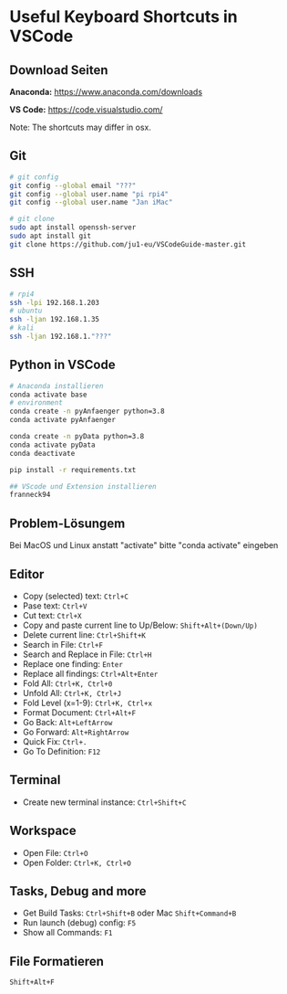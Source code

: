# Useful Keyboard Shortcuts in VSCode

## Download Seiten

**Anaconda:** <https://www.anaconda.com/downloads>

**VS Code:** <https://code.visualstudio.com/>

Note: The shortcuts may differ in osx.

## Git

```bash
# git config
git config --global email "???"
git config --global user.name "pi rpi4"
git config --global user.name "Jan iMac"

# git clone 
sudo apt install openssh-server
sudo apt install git
git clone https://github.com/ju1-eu/VSCodeGuide-master.git
```

## SSH

```bash
# rpi4
ssh -lpi 192.168.1.203 
# ubuntu
ssh -ljan 192.168.1.35
# kali
ssh -ljan 192.168.1."???"
```

## Python in VSCode

```bash
# Anaconda installieren
conda activate base
# environment
conda create -n pyAnfaenger python=3.8
conda activate pyAnfaenger

conda create -n pyData python=3.8
conda activate pyData
conda deactivate

pip install -r requirements.txt

## VScode und Extension installieren
franneck94
```

## Problem-Lösungem

Bei MacOS und Linux anstatt "activate" bitte "conda activate" eingeben

## Editor

- Copy (selected) text: `Ctrl+C`
- Pase text: `Ctrl+V`
- Cut text: `Ctrl+X`
- Copy and paste current line to Up/Below: `Shift+Alt+(Down/Up)`
- Delete current line: `Ctrl+Shift+K`
- Search in File: `Ctrl+F`
- Search and Replace in File: `Ctrl+H`
- Replace one finding: `Enter`
- Replace all findings: `Ctrl+Alt+Enter`
- Fold All: `Ctrl+K, Ctrl+0`
- Unfold All: `Ctrl+K, Ctrl+J`
- Fold Level (x=1-9): `Ctrl+K, Ctrl+x`
- Format Document: `Ctrl+Alt+F`
- Go Back: `Alt+LeftArrow`
- Go Forward: `Alt+RightArrow`
- Quick Fix: `Ctrl+.`
- Go To Definition: `F12`

## Terminal

- Create new terminal instance: `Ctrl+Shift+C`

## Workspace

- Open File: `Ctrl+O`
- Open Folder: `Ctrl+K, Ctrl+O`

## Tasks, Debug and more

- Get Build Tasks: `Ctrl+Shift+B` oder Mac `Shift+Command+B`
- Run launch (debug) config: `F5`
- Show all Commands: `F1`

## File Formatieren

`Shift+Alt+F`
